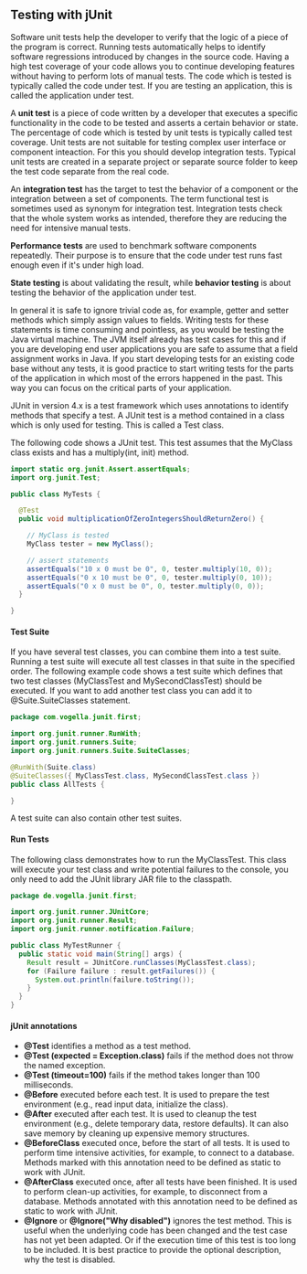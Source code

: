 ## Testing with jUnit
Software unit tests help the developer to verify that the logic of a piece of the program is correct. Running tests automatically helps to identify software regressions introduced by changes in the source code. Having a high test coverage of your code allows you to continue developing features without having to perform lots of manual tests. The code which is tested is typically called the code under test. If you are testing an application, this is called the application under test. 

A **unit test** is a piece of code written by a developer that executes a specific functionality in the code to be tested and asserts a certain behavior or state. The percentage of code which is tested by unit tests is typically called test coverage. Unit tests are not suitable for testing complex user interface or component inteaction. For this you should develop integration tests. Typical unit tests are created in a separate project or separate source folder to keep the test code separate from the real code.

An **integration test** has the target to test the behavior of a component or the integration between a set of components. The term functional test is sometimes used as synonym for integration test. Integration tests check that the whole system works as intended, therefore they are reducing the need for intensive manual tests.

**Performance tests** are used to benchmark software components repeatedly. Their purpose is to ensure that the code under test runs fast enough even if it's under high load.

**State testing** is about validating the result, while **behavior testing** is about testing the behavior of the application under test.

In general it is safe to ignore trivial code as, for example, getter and setter methods which simply assign values to fields. Writing tests for these statements is time consuming and pointless, as you would be testing the Java virtual machine. The JVM itself already has test cases for this and if you are developing end user applications you are safe to assume that a field assignment works in Java. If you start developing tests for an existing code base without any tests, it is good practice to start writing tests for the parts of the application in which most of the errors happened in the past. This way you can focus on the critical parts of your application.

JUnit in version 4.x is a test framework which uses annotations to identify methods that specify a test. A JUnit test is a method contained in a class which is only used for testing. This is called a Test class.

The following code shows a JUnit test. This test assumes that the MyClass class exists and has a multiply(int, init) method.
```java
import static org.junit.Assert.assertEquals;
import org.junit.Test;

public class MyTests {

  @Test
  public void multiplicationOfZeroIntegersShouldReturnZero() {

    // MyClass is tested
    MyClass tester = new MyClass();

    // assert statements
    assertEquals("10 x 0 must be 0", 0, tester.multiply(10, 0));
    assertEquals("0 x 10 must be 0", 0, tester.multiply(0, 10));
    assertEquals("0 x 0 must be 0", 0, tester.multiply(0, 0));
  }

} 
```

#### Test Suite
If you have several test classes, you can combine them into a test suite. Running a test suite will execute all test classes in that suite in the specified order. The following example code shows a test suite which defines that two test classes (MyClassTest and MySecondClassTest) should be executed. If you want to add another test class you can add it to @Suite.SuiteClasses statement.
```java
package com.vogella.junit.first;

import org.junit.runner.RunWith;
import org.junit.runners.Suite;
import org.junit.runners.Suite.SuiteClasses;

@RunWith(Suite.class)
@SuiteClasses({ MyClassTest.class, MySecondClassTest.class })
public class AllTests {

} 
```
A test suite can also contain other test suites. 

#### Run Tests
The following class demonstrates how to run the MyClassTest. This class will execute your test class and write potential failures to the console, you only need to add the JUnit library JAR file to the classpath.
```java
package de.vogella.junit.first;

import org.junit.runner.JUnitCore;
import org.junit.runner.Result;
import org.junit.runner.notification.Failure;

public class MyTestRunner {
  public static void main(String[] args) {
    Result result = JUnitCore.runClasses(MyClassTest.class);
    for (Failure failure : result.getFailures()) {
      System.out.println(failure.toString());
    }
  }
} 
```

#### jUnit annotations
- **@Test** identifies a method as a test method.
- **@Test (expected = Exception.class)**	fails if the method does not throw the named exception.
- **@Test (timeout=100)**	fails if the method takes longer than 100 milliseconds.
- **@Before** executed before each test. It is used to prepare the test environment (e.g., read input data, initialize the class).
- **@After** executed after each test. It is used to cleanup the test environment (e.g., delete temporary data, restore defaults). It can also save memory by cleaning up expensive memory structures.
- **@BeforeClass** executed once, before the start of all tests. It is used to perform time intensive activities, for example, to connect to a database. Methods marked with this annotation need to be defined as static to work with JUnit.
- **@AfterClass** executed once, after all tests have been finished. It is used to perform clean-up activities, for example, to disconnect from a database. Methods annotated with this annotation need to be defined as static to work with JUnit.
- **@Ignore** or **@Ignore("Why disabled")**	ignores the test method. This is useful when the underlying code has been changed and the test case has not yet been adapted. Or if the execution time of this test is too long to be included. It is best practice to provide the optional description, why the test is disabled.










